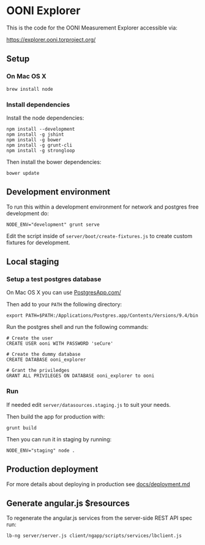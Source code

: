 # OONI Explorer

This is the code for the OONI Measurement Explorer accessible via:

https://explorer.ooni.torproject.org/

## Setup

### On Mac OS X

```
brew install node
```

### Install dependencies

Install the node dependencies:

```
npm install --development
npm install -g jshint
npm install -g bower
npm install -g grunt-cli
npm install -g strongloop
```

Then install the bower dependencies:

```
bower update
```

## Development environment

To run this within a development environment for network and postgres free
development do:

```
NODE_ENV="development" grunt serve
```

Edit the script inside of `server/boot/create-fixtures.js` to create custom
fixtures for development.

## Local staging

### Setup a test postgres database

On Mac OS X you can use [PostgresApp.com/](http://postgresapp.com/)

Then add to your `PATH` the following directory:

```
export PATH=$PATH:/Applications/Postgres.app/Contents/Versions/9.4/bin
```

Run the postgres shell and run the following commands:

```
# Create the user
CREATE USER ooni WITH PASSWORD 'seCure'

# Create the dummy database
CREATE DATABASE ooni_explorer

# Grant the priviledges
GRANT ALL PRIVILEGES ON DATABASE ooni_explorer to ooni
```

### Run

If needed edit `server/datasources.staging.js` to suit your needs.

Then build the app for production with:

```
grunt build
```

Then you can run it in staging by running:

```
NODE_ENV="staging" node .
```

## Production deployment

For more details about deploying in production see [docs/deployment.md](docs/deployment.md)

## Generate angular.js $resources

To regenerate the angular.js services from the server-side REST API spec run:

```
lb-ng server/server.js client/ngapp/scripts/services/lbclient.js
```
